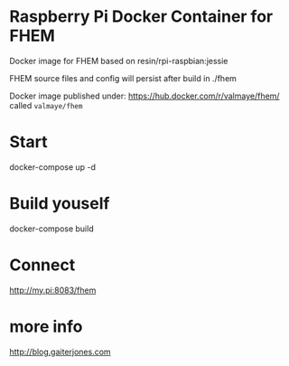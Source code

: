 # Raspberry Pi Docker Container for FHEM

Docker image for FHEM based on resin/rpi-raspbian:jessie

FHEM source files and config will persist after build in ./fhem

Docker image published under: https://hub.docker.com/r/valmaye/fhem/ called `valmaye/fhem`

# Start

docker-compose up -d

# Build youself

docker-compose build

# Connect

http://my.pi:8083/fhem

# more info

http://blog.gaiterjones.com
